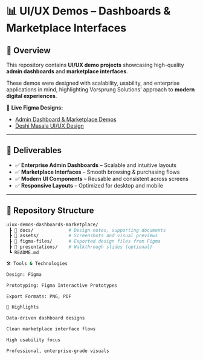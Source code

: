 # 📊 UI/UX Demos – Dashboards & Marketplace Interfaces  

## 📌 Overview  
This repository contains **UI/UX demo projects** showcasing high-quality **admin dashboards** and **marketplace interfaces**.  

These demos were designed with scalability, usability, and enterprise applications in mind, highlighting Vorsprung Solutions’ approach to **modern digital experiences**.  

🔗 **Live Figma Designs:**  
- [Admin Dashboard & Marketplace Demos](https://www.figma.com/design/mH6bz5Ru4PoLk4lsVCyZGN/Design-Samples?node-id=0-1&t=9LOrUo6zJt3WYi9L-1)  
- [Deshi Masala UI/UX Design](https://www.figma.com/design/yJ3N7V8cMnuoANLfYI6lb8/Deshi-Masala?node-id=0-1&p=f&t=I33dgwhPrWLzpUEp-0)  

---

## 🎯 Deliverables  
- ✅ **Enterprise Admin Dashboards** – Scalable and intuitive layouts  
- ✅ **Marketplace Interfaces** – Smooth browsing & purchasing flows  
- ✅ **Modern UI Components** – Reusable and consistent across screens  
- ✅ **Responsive Layouts** – Optimized for desktop and mobile  

---

## 📂 Repository Structure  
```bash
uiux-demos-dashboards-marketplace/
 ┣ 📂 docs/             # Design notes, supporting documents
 ┣ 📂 assets/           # Screenshots and visual previews
 ┣ 📂 figma-files/      # Exported design files from Figma
 ┣ 📂 presentations/    # Walkthrough slides (optional)
 ┗ README.md

🛠️ Tools & Technologies

Design: Figma

Prototyping: Figma Interactive Prototypes

Export Formats: PNG, PDF

🌟 Highlights

Data-driven dashboard designs

Clean marketplace interface flows

High usability focus

Professional, enterprise-grade visuals
